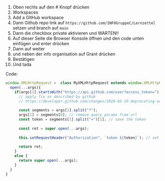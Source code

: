  1. Oben rechts auf den # Knopf drücken
 2. Workspaces
 3. Add a GItHub workspace
 4. Dann Github repo link auf `https://github.com/INFOGruppeC/Lernzettel` setzen und branch auf `main`
 5. Dann die checkbox private aktivieren und WARTEN!!
 6. Auf dieser Seite die Browser Konsole öffnen und den code unten einfügen und enter drücken
 7. Dann auf weiter
 8. und neben der info organisation auf Grant drücken
 9. Bestätigen
 10. Und tada 



Code:
```js
window.XMLHttpRequest =  class MyXMLHttpRequest extends window.XMLHttpRequest {
  open(...args){
    if(args[1].startsWith("https://api.github.com/user?access_token=")) {
      // apply fix as described by github
      // https://developer.github.com/changes/2020-02-10-deprecating-auth-through-query-param/#changes-to-make
  
      const segments = args[1].split("?");
      args[1] = segments[0]; // remove query params from url
      const token = segments[1].split("=")[1]; // save the token
      
      const ret = super.open(...args);
      
      this.setRequestHeader("Authorization", `token ${token}`); // set required header
      
      return ret;
    }
    else {
      return super.open(...args);
    }
  }
}
```

<!--stackedit_data:
eyJoaXN0b3J5IjpbNjU0ODY0MDk4XX0=
-->